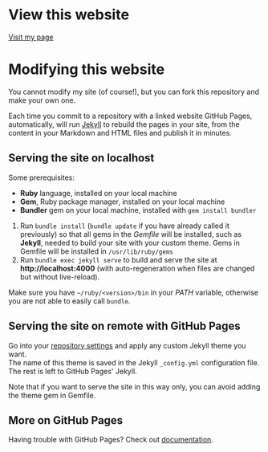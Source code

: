 # View this website

[Visit my page](https://emaiannone.github.io/)

# Modifying this website

You cannot modify my site (of course!), but you can fork this repository and make your own one.

Each time you commit to a repository with a linked website GitHub Pages, automatically, will run [Jekyll](https://jekyllrb.com/) to rebuild the pages in your site, from the content in your Markdown and HTML files and publish it in minutes.

## Serving the site on localhost

Some prerequisites:

- **Ruby** language, installed on your local machine
- **Gem**, Ruby package manager, installed on your local machine
- **Bundler** gem on your local machine, installed with `gem install bundler`

1. Run `bundle install` (`bundle update` if you have already called it previously) so that all gems in the *Gemfile* will be installed, such as **Jekyll**, needed to build your site with your custom theme. Gems in Gemfile will be installed in `/usr/lib/ruby/gems`
2. Run `bundle exec jekyll serve` to build and serve the site at **http://localhost:4000** (with auto-regeneration when files are changed but without live-reload).

Make sure you have `~/ruby/<version>/bin` in your *PATH* variable, otherwise you are not able to easily call `bundle`.

## Serving the site on remote with GitHub Pages

Go into your [repository settings](https://github.com/emaiannone/emaiannone.github.io/settings) and apply any custom Jekyll theme you want.  
The name of this theme is saved in the Jekyll `_config.yml` configuration file.  
The rest is left to GitHub Pages' Jekyll.

Note that if you want to serve the site in this way only, you can avoid adding the theme gem in Gemfile.

## More on GitHub Pages

Having trouble with GitHub Pages? Check out [documentation](https://help.github.com/categories/github-pages-basics/).
